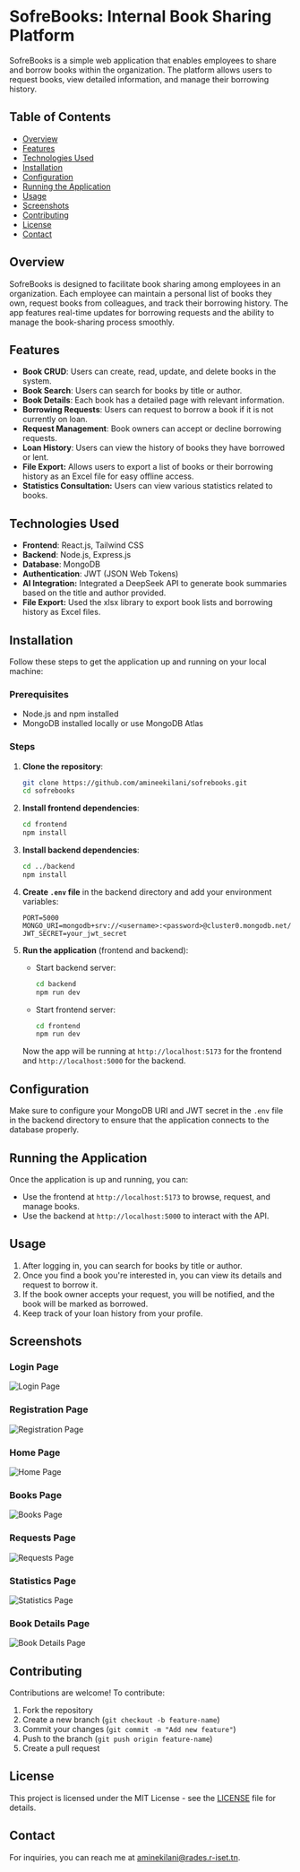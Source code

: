 # SofreBooks: Internal Book Sharing Platform

SofreBooks is a simple web application that enables employees to share and borrow books within the organization. The platform allows users to request books, view detailed information, and manage their borrowing history.

## Table of Contents
- [Overview](#overview)
- [Features](#features)
- [Technologies Used](#technologies-used)
- [Installation](#installation)
- [Configuration](#configuration)
- [Running the Application](#running-the-application)
- [Usage](#usage)
- [Screenshots](#screenshots)
- [Contributing](#contributing)
- [License](#license)
- [Contact](#contact)

## Overview
SofreBooks is designed to facilitate book sharing among employees in an organization. Each employee can maintain a personal list of books they own, request books from colleagues, and track their borrowing history. The app features real-time updates for borrowing requests and the ability to manage the book-sharing process smoothly.

## Features
- **Book CRUD**: Users can create, read, update, and delete books in the system.
- **Book Search**: Users can search for books by title or author.
- **Book Details**: Each book has a detailed page with relevant information.
- **Borrowing Requests**: Users can request to borrow a book if it is not currently on loan.
- **Request Management**: Book owners can accept or decline borrowing requests.
- **Loan History**: Users can view the history of books they have borrowed or lent.
- **File Export:** Allows users to export a list of books or their borrowing history as an Excel file for easy offline access.
- **Statistics Consultation:** Users can view various statistics related to books.

## Technologies Used
- **Frontend**: React.js, Tailwind CSS
- **Backend**: Node.js, Express.js
- **Database**: MongoDB
- **Authentication**: JWT (JSON Web Tokens)
- **AI Integration:** Integrated a DeepSeek API to generate book summaries based on the title and author provided.
- **File Export:** Used the xlsx library to export book lists and borrowing history as Excel files.

## Installation

Follow these steps to get the application up and running on your local machine:

### Prerequisites
- Node.js and npm installed
- MongoDB installed locally or use MongoDB Atlas

### Steps
1. **Clone the repository**:

    ```bash
    git clone https://github.com/amineekilani/sofrebooks.git
    cd sofrebooks
    ```

2. **Install frontend dependencies**:

    ```bash
    cd frontend
    npm install
    ```

3. **Install backend dependencies**:

    ```bash
    cd ../backend
    npm install
    ```

4. **Create `.env` file** in the backend directory and add your environment variables:

    ```env
    PORT=5000
    MONGO_URI=mongodb+srv://<username>:<password>@cluster0.mongodb.net/
    JWT_SECRET=your_jwt_secret
    ```

5. **Run the application** (frontend and backend):

    - Start backend server:

        ```bash
        cd backend
        npm run dev
        ```

    - Start frontend server:

        ```bash
        cd frontend
        npm run dev
        ```

    Now the app will be running at `http://localhost:5173` for the frontend and `http://localhost:5000` for the backend.

## Configuration
Make sure to configure your MongoDB URI and JWT secret in the `.env` file in the backend directory to ensure that the application connects to the database properly.

## Running the Application
Once the application is up and running, you can:
- Use the frontend at `http://localhost:5173` to browse, request, and manage books.
- Use the backend at `http://localhost:5000` to interact with the API.

## Usage
1. After logging in, you can search for books by title or author.
2. Once you find a book you're interested in, you can view its details and request to borrow it.
3. If the book owner accepts your request, you will be notified, and the book will be marked as borrowed.
4. Keep track of your loan history from your profile.

## Screenshots
### Login Page
![Login Page](./frontend/screenshots/login-page.png)

### Registration Page
![Registration Page](./frontend/screenshots/registration-page.png)

### Home Page
![Home Page](./frontend/screenshots/home-page.png)

### Books Page
![Books Page](./frontend/screenshots/books-page.png)

### Requests Page
![Requests Page](./frontend/screenshots/requests-page.png)

### Statistics Page
![Statistics Page](./frontend/screenshots/statistics-page.png)

### Book Details Page
![Book Details Page](./frontend/screenshots/book-details-page.png)

## Contributing
Contributions are welcome! To contribute:

1. Fork the repository
2. Create a new branch (`git checkout -b feature-name`)
3. Commit your changes (`git commit -m "Add new feature"`)
4. Push to the branch (`git push origin feature-name`)
5. Create a pull request

## License
This project is licensed under the MIT License - see the [LICENSE](LICENSE) file for details.

## Contact
For inquiries, you can reach me at [aminekilani@rades.r-iset.tn](mailto:aminekilani@rades.r-iset.tn).